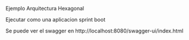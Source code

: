 Ejemplo Arquitectura Hexagonal

Ejecutar como una aplicacion sprint boot

Se puede ver el swagger en http://localhost:8080/swagger-ui/index.html
